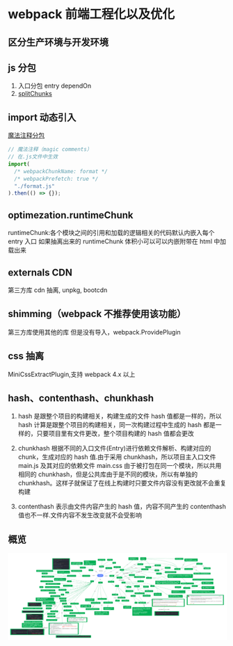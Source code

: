 # webpack 前端工程化以及优化

## 区分生产环境与开发环境

## js 分包

1. 入口分包 entry dependOn
2. [splitChunks](https://webpack.docschina.org/plugins/split-chunks-plugin/)

## import 动态引入

[魔法注释分包](https://webpack.docschina.org/api/module-methods#magic-comments)

```js
// 魔法注释（magic comments）
// 在.js文件中生效
import(
  /* webpackChunkName: format */
  /* webpackPrefetch: true */
  "./format.js"
).then(() => {});
```

## optimezation.runtimeChunk

runtimeChunk:各个模块之间的引用和加载的逻辑相关的代码默认内嵌入每个 entry 入口
如果抽离出来的 runtimeChunk 体积小可以可以内嵌附带在 html 中加载出来

## externals CDN

第三方库 cdn 抽离, unpkg, bootcdn

## shimming（webpack 不推荐使用该功能）

第三方库使用其他的库 但是没有导入，webpack.ProvidePlugin

## css 抽离

MiniCssExtractPlugin,支持 webpack 4.x 以上

## hash、contenthash、chunkhash

1. hash 是跟整个项目的构建相关，构建生成的文件 hash 值都是一样的，所以 hash 计算是跟整个项目的构建相关，同一次构建过程中生成的 hash 都是一样的，只要项目里有文件更改，整个项目构建的 hash 值都会更改

2. chunkhash 根据不同的入口文件(Entry)进行依赖文件解析、构建对应的 chunk，生成对应的 hash 值.由于采用 chunkhash，所以项目主入口文件 main.js 及其对应的依赖文件 main.css 由于被打包在同一个模块，所以共用相同的 chunkhash，但是公共库由于是不同的模块，所以有单独的 chunkhash。这样子就保证了在线上构建时只要文件内容没有更改就不会重复构建

3. contenthash 表示由文件内容产生的 hash 值，内容不同产生的 contenthash 值也不一样.文件内容不发生改变就不会受影响

## 概览

![webpack](./webpack1.jpg)
